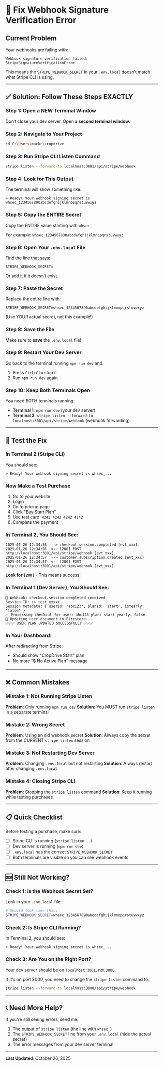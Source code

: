 # 🔧 Fix Webhook Signature Verification Error

## Current Problem
Your webhooks are failing with:
```
Webhook signature verification failed: StripeSignatureVerificationError
```

This means the `STRIPE_WEBHOOK_SECRET` in your `.env.local` doesn't match what Stripe CLI is using.

---

## ✅ Solution: Follow These Steps EXACTLY

### Step 1: Open a NEW Terminal Window
Don't close your dev server. Open a **second terminal window**.

### Step 2: Navigate to Your Project
```bash
cd C:\Users\markc\cropdrive
```

### Step 3: Run Stripe CLI Listen Command
```bash
stripe listen --forward-to localhost:3001/api/stripe/webhook
```

### Step 4: Look for This Output
The terminal will show something like:
```
> Ready! Your webhook signing secret is whsec_1234567890abcdefghijklmnopqrstuvwxyz
```

### Step 5: Copy the ENTIRE Secret
Copy the ENTIRE value starting with `whsec_`

For example: `whsec_1234567890abcdefghijklmnopqrstuvwxyz`

### Step 6: Open Your `.env.local` File
Find the line that says:
```
STRIPE_WEBHOOK_SECRET=
```

Or add it if it doesn't exist.

### Step 7: Paste the Secret
Replace the entire line with:
```
STRIPE_WEBHOOK_SECRET=whsec_1234567890abcdefghijklmnopqrstuvwxyz
```
(Use YOUR actual secret, not this example!)

### Step 8: Save the File
Make sure to **save** the `.env.local` file!

### Step 9: Restart Your Dev Server
Go back to the terminal running `npm run dev` and:
1. Press `Ctrl+C` to stop it
2. Run `npm run dev` again

### Step 10: Keep Both Terminals Open
You need BOTH terminals running:
- **Terminal 1**: `npm run dev` (your dev server)
- **Terminal 2**: `stripe listen --forward-to localhost:3001/api/stripe/webhook` (webhook forwarding)

---

## 🧪 Test the Fix

### In Terminal 2 (Stripe CLI)
You should see:
```
> Ready! Your webhook signing secret is whsec_...
```

### Now Make a Test Purchase
1. Go to your website
2. Login
3. Go to pricing page
4. Click "Buy Start Plan"
5. Use test card: `4242 4242 4242 4242`
6. Complete the payment

### In Terminal 2, You Should See:
```
2025-01-26 12:34:56  --> checkout.session.completed [evt_xxx]
2025-01-26 12:34:56  <-- [200] POST http://localhost:3001/api/stripe/webhook [evt_xxx]
2025-01-26 12:34:57  --> customer.subscription.created [evt_xxx]
2025-01-26 12:34:57  <-- [200] POST http://localhost:3001/api/stripe/webhook [evt_xxx]
```

**Look for `[200]`** - This means success!

### In Terminal 1 (Dev Server), You Should See:
```
🔔 Webhook: checkout.session.completed received
Session ID: cs_test_xxxxx
Session metadata: { userId: 'abc123', planId: 'start', isYearly: 'false' }
✅ Processing checkout for user: abc123 plan: start yearly: false
📝 Updating user document in Firestore...
✅✅✅ USER PLAN UPDATED SUCCESSFULLY ✅✅✅
```

### In Your Dashboard:
After redirecting from Stripe:
- Should show "CropDrive Start" plan
- No more "🔒 No Active Plan" message

---

## ❌ Common Mistakes

### Mistake 1: Not Running Stripe Listen
**Problem**: Only running `npm run dev`
**Solution**: You MUST run `stripe listen` in a separate terminal

### Mistake 2: Wrong Secret
**Problem**: Using an old webhook secret
**Solution**: Always copy the secret from the CURRENT `stripe listen` session

### Mistake 3: Not Restarting Dev Server
**Problem**: Changing `.env.local` but not restarting
**Solution**: Always restart after changing `.env.local`

### Mistake 4: Closing Stripe CLI
**Problem**: Stopping the `stripe listen` command
**Solution**: Keep it running while testing purchases

---

## 📋 Quick Checklist

Before testing a purchase, make sure:
- [ ] Stripe CLI is running (`stripe listen...`)
- [ ] Dev server is running (`npm run dev`)
- [ ] `.env.local` has the correct `STRIPE_WEBHOOK_SECRET`
- [ ] Both terminals are visible so you can see webhook events

---

## 🆘 Still Not Working?

### Check 1: Is the Webhook Secret Set?
Look in your `.env.local` file:
```bash
# Should look like this:
STRIPE_WEBHOOK_SECRET=whsec_1234567890abcdefghijklmnopqrstuvwxyz
```

### Check 2: Is Stripe CLI Running?
In Terminal 2, you should see:
```
> Ready! Your webhook signing secret is whsec_...
```

### Check 3: Are You on the Right Port?
Your dev server should be on `localhost:3001`, not `3000`.

If it's on port 3000, you need to change the `stripe listen` command to:
```bash
stripe listen --forward-to localhost:3000/api/stripe/webhook
```

---

## 📞 Need More Help?

If you're still seeing errors, send me:
1. The output of `stripe listen` (the line with `whsec_`)
2. The `STRIPE_WEBHOOK_SECRET` line from your `.env.local` (hide the actual secret)
3. The error messages from your dev server terminal

---

**Last Updated**: October 26, 2025

